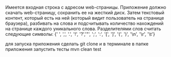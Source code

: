 Имеется входная строка с адресом web-страницы.
Приложение должно скачать web-страницу, сохранить ее на жесткий диск.
Затем текстовый контент, который есть на ней (который видит пользователь на странице браузера), разбивать на слова и
подсчитывать количество нахождений на странице каждого уникального слова.
Разделителями слов считать следующие символы: {' ', ',', '.', '!', '?','"', ';', ':', '[', ']', '(', ')', '\n',
'\r', '\t'}


для запуска приложения сделать git clone 
и в терминале в папке приложения запустить тесты mvn clean test